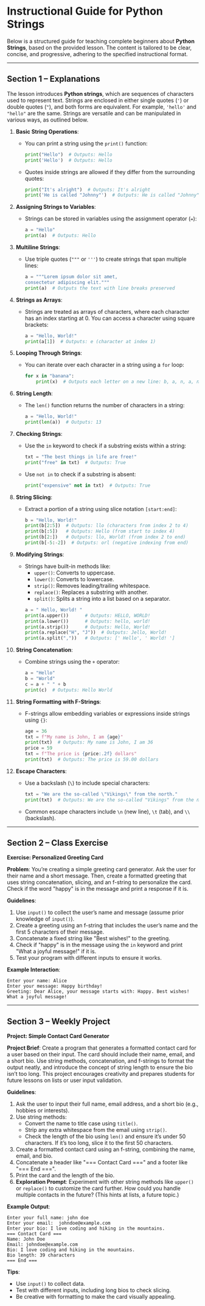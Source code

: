 # Instructional Guide for Python Strings

Below is a structured guide for teaching complete beginners about **Python Strings**, based on the provided lesson. The content is tailored to be clear, concise, and progressive, adhering to the specified instructional format.

---

## Section 1 – Explanations

The lesson introduces **Python strings**, which are sequences of characters used to represent text. Strings are enclosed in either single quotes (`'`) or double quotes (`"`), and both forms are equivalent. For example, `'hello'` and `"hello"` are the same. Strings are versatile and can be manipulated in various ways, as outlined below.

1. **Basic String Operations**:
   - You can print a string using the `print()` function:
     ```python
     print("Hello")  # Outputs: Hello
     print('Hello')  # Outputs: Hello
     ```
   - Quotes inside strings are allowed if they differ from the surrounding quotes:
     ```python
     print("It's alright")  # Outputs: It's alright
     print('He is called "Johnny"')  # Outputs: He is called "Johnny"
     ```

2. **Assigning Strings to Variables**:
   - Strings can be stored in variables using the assignment operator (`=`):
     ```python
     a = "Hello"
     print(a)  # Outputs: Hello
     ```

3. **Multiline Strings**:
   - Use triple quotes (`"""` or `'''`) to create strings that span multiple lines:
     ```python
     a = """Lorem ipsum dolor sit amet,
     consectetur adipiscing elit."""
     print(a)  # Outputs the text with line breaks preserved
     ```

4. **Strings as Arrays**:
   - Strings are treated as arrays of characters, where each character has an index starting at 0. You can access a character using square brackets:
     ```python
     a = "Hello, World!"
     print(a[1])  # Outputs: e (character at index 1)
     ```

5. **Looping Through Strings**:
   - You can iterate over each character in a string using a `for` loop:
     ```python
     for x in "banana":
         print(x)  # Outputs each letter on a new line: b, a, n, a, n, a
     ```

6. **String Length**:
   - The `len()` function returns the number of characters in a string:
     ```python
     a = "Hello, World!"
     print(len(a))  # Outputs: 13
     ```

7. **Checking Strings**:
   - Use the `in` keyword to check if a substring exists within a string:
     ```python
     txt = "The best things in life are free!"
     print("free" in txt)  # Outputs: True
     ```
   - Use `not in` to check if a substring is absent:
     ```python
     print("expensive" not in txt)  # Outputs: True
     ```

8. **String Slicing**:
   - Extract a portion of a string using slice notation `[start:end]`:
     ```python
     b = "Hello, World!"
     print(b[2:5])  # Outputs: llo (characters from index 2 to 4)
     print(b[:5])   # Outputs: Hello (from start to index 4)
     print(b[2:])   # Outputs: llo, World! (from index 2 to end)
     print(b[-5:-2])  # Outputs: orl (negative indexing from end)
     ```

9. **Modifying Strings**:
   - Strings have built-in methods like:
     - `upper()`: Converts to uppercase.
     - `lower()`: Converts to lowercase.
     - `strip()`: Removes leading/trailing whitespace.
     - `replace()`: Replaces a substring with another.
     - `split()`: Splits a string into a list based on a separator.
     ```python
     a = " Hello, World! "
     print(a.upper())      # Outputs: HELLO, WORLD!
     print(a.lower())      # Outputs: hello, world!
     print(a.strip())      # Outputs: Hello, World!
     print(a.replace("H", "J"))  # Outputs: Jello, World!
     print(a.split(","))   # Outputs: [' Hello', ' World! ']
     ```

10. **String Concatenation**:
    - Combine strings using the `+` operator:
      ```python
      a = "Hello"
      b = "World"
      c = a + " " + b
      print(c)  # Outputs: Hello World
      ```

11. **String Formatting with F-Strings**:
    - F-strings allow embedding variables or expressions inside strings using `{}`:
      ```python
      age = 36
      txt = f"My name is John, I am {age}"
      print(txt)  # Outputs: My name is John, I am 36
      price = 59
      txt = f"The price is {price:.2f} dollars"
      print(txt)  # Outputs: The price is 59.00 dollars
      ```

12. **Escape Characters**:
    - Use a backslash (`\`) to include special characters:
      ```python
      txt = "We are the so-called \"Vikings\" from the north."
      print(txt)  # Outputs: We are the so-called "Vikings" from the north.
      ```
    - Common escape characters include `\n` (new line), `\t` (tab), and `\\` (backslash).

---

## Section 2 – Class Exercise

**Exercise: Personalized Greeting Card**

**Problem**: You’re creating a simple greeting card generator. Ask the user for their name and a short message. Then, create a formatted greeting that uses string concatenation, slicing, and an f-string to personalize the card. Check if the word "happy" is in the message and print a response if it is.

**Guidelines**:
1. Use `input()` to collect the user’s name and message (assume prior knowledge of `input()`).
2. Create a greeting using an f-string that includes the user’s name and the first 5 characters of their message.
3. Concatenate a fixed string like "Best wishes!" to the greeting.
4. Check if "happy" is in the message using the `in` keyword and print "What a joyful message!" if it is.
5. Test your program with different inputs to ensure it works.

**Example Interaction**:
```
Enter your name: Alice
Enter your message: Happy birthday!
Greeting: Dear Alice, your message starts with: Happy. Best wishes!
What a joyful message!
```

---

## Section 3 – Weekly Project

**Project: Simple Contact Card Generator**

**Project Brief**: Create a program that generates a formatted contact card for a user based on their input. The card should include their name, email, and a short bio. Use string methods, concatenation, and f-strings to format the output neatly, and introduce the concept of string length to ensure the bio isn’t too long. This project encourages creativity and prepares students for future lessons on lists or user input validation.

**Guidelines**:
1. Ask the user to input their full name, email address, and a short bio (e.g., hobbies or interests).
2. Use string methods:
   - Convert the name to title case using `title()`.
   - Strip any extra whitespace from the email using `strip()`.
   - Check the length of the bio using `len()` and ensure it’s under 50 characters. If it’s too long, slice it to the first 50 characters.
3. Create a formatted contact card using an f-string, combining the name, email, and bio.
4. Concatenate a header like "=== Contact Card ===" and a footer like "=== End ===".
5. Print the card and the length of the bio.
6. **Exploration Prompt**: Experiment with other string methods like `upper()` or `replace()` to customize the card further. How could you handle multiple contacts in the future? (This hints at lists, a future topic.)

**Example Output**:
```
Enter your full name: john doe
Enter your email:  johndoe@example.com 
Enter your bio: I love coding and hiking in the mountains.
=== Contact Card ===
Name: John Doe
Email: johndoe@example.com
Bio: I love coding and hiking in the mountains.
Bio length: 39 characters
=== End ===
```

**Tips**:
- Use `input()` to collect data.
- Test with different inputs, including long bios to check slicing.
- Be creative with formatting to make the card visually appealing.